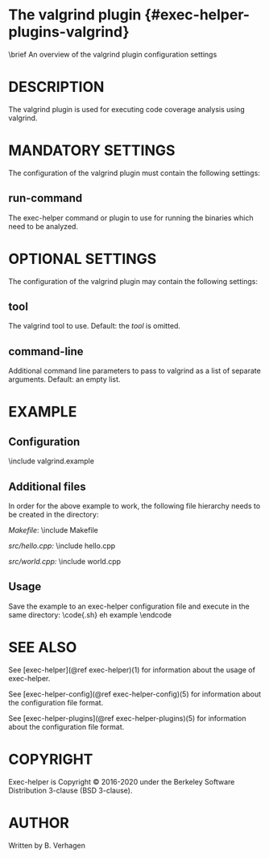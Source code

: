 The valgrind plugin  {#exec-helper-plugins-valgrind}
===================
\brief An overview of the valgrind plugin configuration settings

# DESCRIPTION
The valgrind plugin is used for executing code coverage analysis using valgrind.

# MANDATORY SETTINGS
The configuration of the valgrind plugin must contain the following settings:

## run-command
The exec-helper command or plugin to use for running the binaries which need to be analyzed.

# OPTIONAL SETTINGS
The configuration of the valgrind plugin may contain the following settings:

## tool
The valgrind tool to use. Default: the _tool_ is omitted.

## command-line
Additional command line parameters to pass to valgrind as a list of separate arguments. Default: an empty list.

# EXAMPLE
## Configuration
\include valgrind.example

## Additional files
In order for the above example to work, the following file hierarchy needs to be created in the directory:

_Makefile_:
\include Makefile

_src/hello.cpp:_
\include hello.cpp

_src/world.cpp:_
\include world.cpp

## Usage
Save the example to an exec-helper configuration file and execute in the same directory:
\code{.sh}
eh example
\endcode

# SEE ALSO
See [exec-helper](@ref exec-helper)(1) for information about the usage of exec-helper.

See [exec-helper-config](@ref exec-helper-config)(5) for information about the configuration file format.

See [exec-helper-plugins](@ref exec-helper-plugins)(5) for information about the configuration file format.

# COPYRIGHT
Exec-helper is Copyright &copy; 2016-2020 under the Berkeley Software Distribution 3-clause (BSD 3-clause).

# AUTHOR
Written by B. Verhagen
